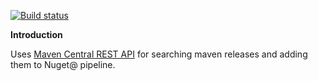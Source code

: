 [![Build status](https://ci.appveyor.com/api/projects/status/sa2dc3c5j3qbvg3x/branch/master?svg=true)](https://ci.appveyor.com/project/nugetmonkey/nugetmonkey-vsextension/branch/master)

**Introduction**

Uses [Maven Central REST API](http://search.maven.org/ajaxsolr/images/MavenCentralAPIGuide.pdf) for searching maven releases and adding them to Nuget@ pipeline.